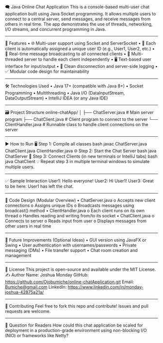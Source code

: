 🗨️ Java Online Chat Application
This is a console-based multi-user chat application built using Java Socket programming. It allows multiple users to connect to a central server, send messages, and receive messages from others in real time. The app demonstrates the use of threads, networking, I/O streams, and concurrent programming in Java.
_________________________________________________________________________________________________________________
📌 Features
•	🌐 Multi-user support using Socket and ServerSocket
•	👤 Each client is automatically assigned a unique user ID (e.g., User1, User2, etc.)
•	💬 Real-time message broadcasting to all connected clients
•	🧵 Multi-threaded server to handle each client independently
•	🖥️ Text-based user interface for input/output
•	📜 Clean disconnection and server-side logging
•	✅ Modular code design for maintainability
_________________________________________________________________________________________________________________
🛠️ Technologies Used
•	Java 17+ (compatible with Java 8+)
•	Socket Programming
•	Multithreading
•	Java I/O (DataInputStream, DataOutputStream)
•	IntelliJ IDEA (or any Java IDE)
_________________________________________________________________________________________________________________

🗃️ Project Structure
online-chatApp/
│
├── ChatServer.java       # Main server program
├── ChatClient.java       # Client program to connect to the server
└── ClientHandler.java    # Runnable class to handle client connections on the server
_________________________________________________________________________________________________________________
▶️ How to Run
🖥️ Step 1: Compile all classes
bash
javac ChatServer.java ChatClient.java ClientHandler.java
🌐 Step 2: Start the Chat Server
bash
java ChatServer
👥 Step 3: Connect Clients (in new terminals or IntelliJ tabs)
bash
java ChatClient
💡 Repeat step 3 in multiple terminal windows to simulate multiple users.
________________________________________________________________________________________________________________
✅ Sample Interaction
User1: Hello everyone!
User2: Hi User1!
User3: Great to be here.
User1 has left the chat.
_________________________________________________________________________________________________________________
🧱 Code Design (Modular Overview)
•	ChatServer.java
o	Accepts new client connections
o	Assigns unique IDs
o	Broadcasts messages using broadcast() method
•	ClientHandler.java
o	Each client runs on its own thread
o	Handles reading and writing from/to its socket
•	ChatClient.java
o	Connects to server
o	Reads input from user
o	Displays messages from other users in real time
___________________________________________________________________________________________________________
📌 Future Improvements (Optional Ideas)
•	GUI version using JavaFX or Swing
•	User authentication with usernames/passwords
•	Private messaging (DMs)
•	File transfer support
•	Chat room creation and management
_____________________________________________________________________________________________________________
📄 License
This project is open-source and available under the MIT License.
✍️ Author
Name: Joshua Monday
GitHub: https://github.com/Ojobumiche/online-chatApplication.git
Email: Bumiche@gmail.com
LinkedIn: https://www.linkedin.com/in/monday-joshua-42875a21a/

____________________________________________________________________________________________________________
🤝 Contributing
Feel free to fork this repo and contribute! Issues and pull requests are welcome.
_______________________________________________________________________________
🙋 Question for Readers
How could this chat application be scaled for deployment in a production-grade environment using non-blocking I/O (NIO) or frameworks like Netty?

